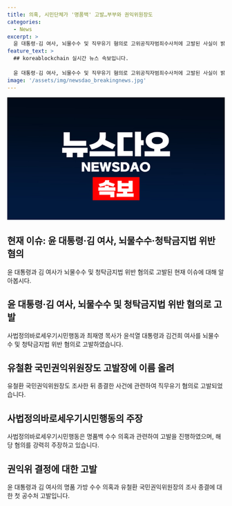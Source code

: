 ```yaml
---
title: 의혹, 시민단체가 '명품백' 고발…부부와 권익위원장도
categories:
  - News
excerpt: >
  윤 대통령·김 여사, 뇌물수수 및 직무유기 혐의로 고위공직자범죄수사처에 고발된 사실이 밝혀졌다. 이에 대한 첫 공수처 고발은 이날 사법정의바로세우기시민행동(사세행)이 이를 진행했으며, 유철환 국민권익위원장도 고발장에 이름을 올렸다. 윤 대통령과 김 여사의 명품 가방 수수 의혹 사건을 조사한 뒤 종결한 유 위원장도 직무유기 혐의로 고발되었다. 또한, 고발을 통해 김 여사가 뇌물을 받은 사실에 대한 추가적인 청탁 정황이 드러났다는 주장도 제기되고 있다.
feature_text: >
  ## koreablockchain 실시간 뉴스 속보입니다.

  윤 대통령·김 여사, 뇌물수수 및 직무유기 혐의로 고위공직자범죄수사처에 고발된 사실이 밝혀졌다. 이에 대한 첫 공수처 고발은 이날 사법정의바로세우기시민행동(사세행)이 이를 진행했으며, 유철환 국민권익위원장도 고발장에 이름을 올렸다. 윤 대통령과 김 여사의 명품 가방 수수 의혹 사건을 조사한 뒤 종결한 유 위원장도 직무유기 혐의로 고발되었다. 또한, 고발을 통해 김 여사가 뇌물을 받은 사실에 대한 추가적인 청탁 정황이 드러났다는 주장도 제기되고 있다.
image: '/assets/img/newsdao_breakingnews.jpg'
---
```


<p><img src="/assets/img/newsdao_breakingnews.jpg" alt="koreablockchain 속보" /></p>

<h2 data-ke-size="size26">현재 이슈: 윤 대통령·김 여사, 뇌물수수·청탁금지법 위반 혐의</h2>

<p data-ke-size="size16">윤 대통령과 김 여사가 뇌물수수 및 청탁금지법 위반 혐의로 고발된 현재 이슈에 대해 알아봅시다.</p>

<h2 data-ke-size="size24">윤 대통령·김 여사, 뇌물수수 및 청탁금지법 위반 혐의로 고발</h2>

<p data-ke-size="size16">사법정의바로세우기시민행동과 최재영 목사가 윤석열 대통령과 김건희 여사를 뇌물수수 및 청탁금지법 위반 혐의로 고발하였습니다.</p>

<h2 data-ke-size="size24">유철환 국민권익위원장도 고발장에 이름 올려</h2>

<p data-ke-size="size16">유철환 국민권익위원장도 조사한 뒤 종결한 사건에 관련하여 직무유기 혐의로 고발되었습니다.</p>

<h2 data-ke-size="size24">사법정의바로세우기시민행동의 주장</h2>

<p data-ke-size="size16">사법정의바로세우기시민행동은 명품백 수수 의혹과 관련하여 고발을 진행하였으며, 해당 혐의를 강력히 주장하고 있습니다.</p>

<h2 data-ke-size="size24">권익위 결정에 대한 고발</h2>

<p data-ke-size="size16">윤 대통령과 김 여사의 명품 가방 수수 의혹과 유철환 국민권익위원장의 조사 종결에 대한 첫 공수처 고발입니다.</p>

